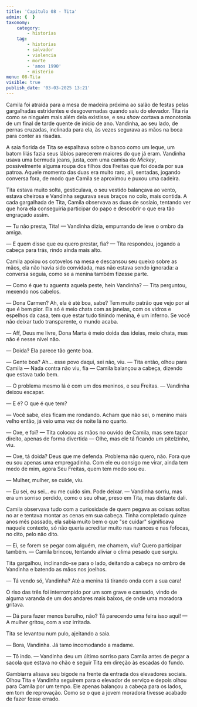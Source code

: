 ```yaml
---
title: 'Capítulo 08 - Tita'
admin: {  }
taxonomy:
    category:
        - historias
    tag:
        - historias
        - salvador
        - violencia
        - morte
        - 'anos 1990'
        - misterio
menu: 08-Tita
visible: true
publish_date: '03-03-2025 13:21'
---
```


Camila foi atraída para a mesa de madeira próxima ao salão de festas pelas gargalhadas estridentes e desgovernadas quando saiu do elevador. Tita ria como se ninguém mais além dela existisse, e seu *show* cortava a monotonia de um final de tarde quente de início de ano. Vandinha, ao seu lado, de pernas cruzadas, inclinada para ela, às vezes segurava as mãos na boca para conter as risadas.

A saia florida de Tita se espalhava sobre o banco como um leque, um batom lilás fazia seus lábios parecerem maiores do que já eram. Vandinha usava uma bermuda jeans, justa, com uma camisa do *Mickey*, possivelmente alguma roupa dos filhos dos Freitas que foi doada por sua patroa. Aquele momento das duas era muito raro, ali, sentadas, jogando conversa fora, de modo que Camila se aproximou e puxou uma cadeira.

Tita estava muito solta, gesticulava, o seu vestido balançava ao vento, estava cheirosa e Vandinha segurava seus braços no colo, mais contida. A cada gargalhada de Tita, Camila observava as duas de soslaio, tentando ver que hora ela conseguiria participar do papo e descobrir o que era tão engraçado assim.

— Tu não presta, Tita! — Vandinha dizia, empurrando de leve o ombro da amiga.

— E quem disse que eu quero prestar, fia? — Tita respondeu, jogando a cabeça para trás, rindo ainda mais alto.

Camila apoiou os cotovelos na mesa e descansou seu queixo sobre as mãos, ela não havia sido convidada, mas não estava sendo ignorada: a conversa seguia, como se a menina também fizesse parte.

— Como é que tu aguenta aquela peste, hein Vandinha? — Tita perguntou, mexendo nos cabelos.

— Dona Carmen? Ah, ela é até boa, sabe? Tem muito patrão que vejo por aí que é bem pior. Ela só é meio chata com as janelas, com os vidros e espelhos da casa, tem que estar tudo tinindo menina, é um inferno. Se você não deixar tudo transparente, o mundo acaba.

— Aff, Deus me livre, Dona Marta é meio doida das ideias, meio chata, mas não é nesse nível não.

— Doida? Ela parece tão gente boa.

— Gente boa? Ah… esse povo daqui, sei não, viu. — Tita então, olhou para Camila — Nada contra não viu, fia — Camila balançou a cabeça, dizendo que estava tudo bem.

— O problema mesmo lá é com um dos meninos, e seu Freitas. — Vandinha deixou escapar.

— E é? O que é que tem?

— Você sabe, eles ficam me rondando. Acham que não sei, o menino mais velho então, já veio uma vez de noite lá no quarto.

— Oxe, e foi? — Tita colocou as mãos no ouvido de Camila, mas sem tapar direito, apenas de forma divertida — Olhe, mas ele tá ficando um pitelzinho, viu.

— Oxe, tá doida? Deus que me defenda. Problema não quero, não. Fora que eu sou apenas uma empregadinha. Com ele eu consigo me virar, ainda tem medo de mim, agora Seu Freitas, quem tem medo sou eu.

— Mulher, mulher, se cuide, viu.

— Eu sei, eu sei… eu me cuido sim. Pode deixar. — Vandinha sorriu, mas era um sorriso perdido, como o seu olhar, preso em Tita, mas distante dali.

Camila observava tudo com a curiosidade de quem pegava as coisas soltas no ar e tentava montar as cenas em sua cabeça. Tinha completado quinze anos mês passado, ela sabia muito bem o que "se cuidar" significava naquele contexto, só não queria acreditar muito nas nuances e nas fofocas, no dito, pelo não dito.

— Ei, se forem se pegar com alguém, me chamem, viu? Quero participar também. — Camila brincou, tentando aliviar o clima pesado que surgiu.

Tita gargalhou, inclinando-se para o lado, deitando a cabeça no ombro de Vandinha e batendo as mãos nos joelhos.

— Tá vendo só, Vandinha? Até a menina tá tirando onda com a sua cara!

O riso das três foi interrompido por um som grave e cansado, vindo de alguma varanda de um dos andares mais baixos, de onde uma moradora gritava.

— Dá para fazer menos barulho, não? Tá parecendo uma feira isso aqui! — A mulher gritou, com a voz irritada.

Tita se levantou num pulo, ajeitando a saia.

— Bora, Vandinha. Já tamo incomodando a madame.

— Tô indo. — Vandinha deu um último sorriso para Camila antes de pegar a sacola que estava no chão e seguir Tita em direção às escadas do fundo.

Gambiarra alisava seu bigode na frente da entrada dos elevadores sociais. Olhou Tita e Vandinha seguirem para o elevador de serviço e depois olhou para Camila por um tempo. Ele apenas balançou a cabeça para os lados, em tom de reprovação. Como se o que a jovem moradora tivesse acabado de fazer fosse errado.